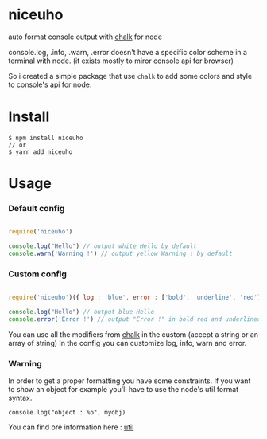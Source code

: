 # niceuho
auto format console output with [chalk](https://github.com/chalk/chalk) for node

console.log, .info, .warn, .error doesn't have a specific color scheme in a terminal with node. (it exists mostly to miror console api for browser)

So i created a simple package that use `chalk` to add some colors and style to console's api for node.

# Install
```
$ npm install niceuho
// or
$ yarn add niceuho
```

# Usage

### Default config

```javascript

require('niceuho')

console.log("Hello") // output white Hello by default
console.warn('Warning !') // output yellow Warning ! by default
```

### Custom config

```javascript

require('niceuho')({ log : 'blue', error : ['bold', 'underline', 'red'] })

console.log("Hello") // output blue Hello
console.error('Error !') // output "Error !" in bold red and underlined
```

You can use all the modifiers from [chalk](https://github.com/chalk/chalk) in the custom (accept a string or an array of string)
In the config you can customize log, info, warn and error.

### Warning

In order to get a proper formatting you have some constraints.
If you want to show an object for example you'll have to use the node's util format syntax.

`console.log("object : %o", myobj)`

You can find ore information here : [util](https://nodejs.org/api/util.html#util_util_format_format_args)

